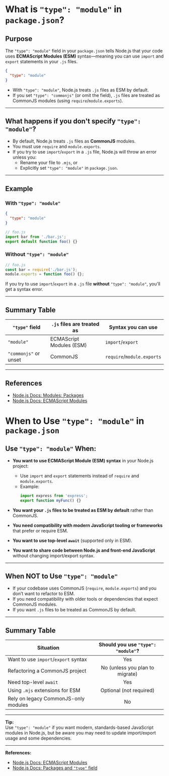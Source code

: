 # What is `"type": "module"` in `package.json`?

## Purpose

The `"type": "module"` field in your `package.json` tells Node.js that your code uses **ECMAScript Modules (ESM)** syntax—meaning you can use `import` and `export` statements in your `.js` files.

```json
{
  "type": "module"
}
```

- With `"type": "module"`, Node.js treats `.js` files as ESM by default.
- If you set `"type": "commonjs"` (or omit the field), `.js` files are treated as CommonJS modules (using `require`/`module.exports`).

---

## What happens if you **don't** specify `"type": "module"`?

- By default, Node.js treats `.js` files as **CommonJS** modules.
- You must use `require` and `module.exports`.
- If you try to use `import`/`export` in a `.js` file, Node.js will throw an error unless you:
  - Rename your file to `.mjs`, or
  - Explicitly set `"type": "module"` in `package.json`.

---

## Example

### With `"type": "module"`
```json
{
  "type": "module"
}
```
```js
// foo.js
import bar from './bar.js';
export default function foo() {}
```

### Without `"type": "module"`
```js
// foo.js
const bar = require('./bar.js');
module.exports = function foo() {};
```

If you try to use `import`/`export` in a `.js` file **without** `"type": "module"`, you'll get a syntax error.

---

## Summary Table

| `"type"` field        | `.js` files are treated as | Syntax you can use      |
|---------------------- |---------------------------|------------------------ |
| `"module"`            | ECMAScript Modules (ESM)  | `import`/`export`       |
| `"commonjs"` or unset | CommonJS                  | `require`/`module.exports` |

---

## References
- [Node.js Docs: Modules: Packages](https://nodejs.org/api/packages.html#type)
- [Node.js Docs: ECMAScript Modules](https://nodejs.org/api/esm.html)

# When to Use `"type": "module"` in `package.json`

## Use `"type": "module"` When:

- **You want to use ECMAScript Module (ESM) syntax** in your Node.js project:
  - Use `import` and `export` statements instead of `require` and `module.exports`.
  - Example:
    ```js
    import express from 'express';
    export function myFunc() {}
    ```
- **You want your `.js` files to be treated as ESM by default** rather than CommonJS.

- **You need compatibility with modern JavaScript tooling or frameworks** that prefer or require ESM.

- **You want to use top-level `await`** (supported only in ESM).

- **You want to share code between Node.js and front-end JavaScript** without changing import/export syntax.

---

## When NOT to Use `"type": "module"`

- If your codebase uses CommonJS (`require`, `module.exports`) and you don’t want to refactor to ESM.
- If you need compatibility with older tools or dependencies that expect CommonJS modules.
- If you want `.js` files to be treated as CommonJS by default.

---

## Summary Table

| Situation                                         | Should you use `"type": "module"`? |
|---------------------------------------------------|:----------------------------------:|
| Want to use `import`/`export` syntax              | Yes                                |
| Refactoring a CommonJS project                    | No (unless you plan to migrate)    |
| Need top-level `await`                            | Yes                                |
| Using `.mjs` extensions for ESM                   | Optional (not required)            |
| Rely on legacy CommonJS-only modules              | No                                 |

---

**Tip:**  
Use `"type": "module"` if you want modern, standards-based JavaScript modules in Node.js, but be aware you may need to update import/export usage and some dependencies.

---

**References:**
- [Node.js Docs: ECMAScript Modules](https://nodejs.org/api/esm.html)
- [Node.js Docs: Packages and `"type"` field](https://nodejs.org/api/packages.html#type)
